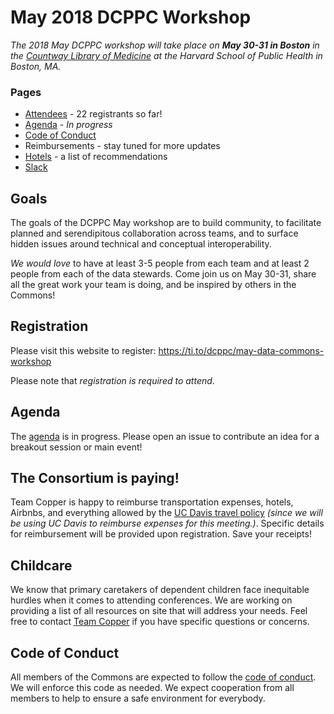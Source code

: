 # May 2018 DCPPC Workshop 

_The 2018 May DCPPC workshop will take place on **May 30-31 in Boston** in the
[Countway Library of Medicine](https://www.google.com/maps/place/Countway+Library+of+Medicine/@42.3351702,-71.1058309,17z/data=!3m1!4b1!4m5!3m4!1s0x89e3798eb633f88d:0xc932ca88d645da0b!8m2!3d42.3351663!4d-71.1036369)
at the Harvard School of Public Health in Boston, MA._

### Pages
- [Attendees](./attendees.md) - 22 registrants so far!
- [Agenda](.agenda) - _In progress_
- [Code of Conduct](https://github.com/dcppc/dcppc-workshops/blob/master/CODE_OF_CONDUCT.md)
- Reimbursements - stay tuned for more updates
- [Hotels](./hotels.md) - a list of recommendations
- [Slack](https://nih-dcppc.slack.com/messages/CALKWLP29/?)

## Goals
The goals of the DCPPC May workshop are to build community, to facilitate planned and serendipitous collaboration across teams, and to surface hidden issues around technical and conceptual interoperability.

_We would love_ to have at least 3-5 people from each team and at least 2 people from each of the data stewards. Come join us on May 30-31, share all the great work your team is doing, and be inspired by others in the Commons!

## Registration
Please visit this website to register: https://ti.to/dcppc/may-data-commons-workshop

Please note that _registration is required to attend_.

## Agenda

The [agenda](./agenda.md) is in progress. Please open an issue to contribute an idea for a breakout session or main event!

## The Consortium is paying! 

Team Copper is happy to reimburse transportation expenses, hotels, Airbnbs, and everything allowed by the [UC Davis travel policy](http://afs.ucdavis.edu/our_services/travel-e-entertainment/policies/index.html) _(since we will be using UC Davis to reimburse expenses for this meeting.)_. Specific details for reimbursement will be provided upon registration. Save your receipts!

## Childcare
We know that primary caretakers of dependent children face inequitable hurdles when it comes to attending conferences. We are working on providing a list of all resources on site that will address your needs. Feel free to contact [Team Copper](commons@dib-lab.groups.io) if you have specific questions or concerns. 

## Code of Conduct
All members of the Commons are expected to follow the [code of conduct](https://github.com/dcppc/dcppc-workshops/blob/master/CODE_OF_CONDUCT.md). We will enforce this code as needed. We expect cooperation from all members to help to ensure a safe environment for everybody.
